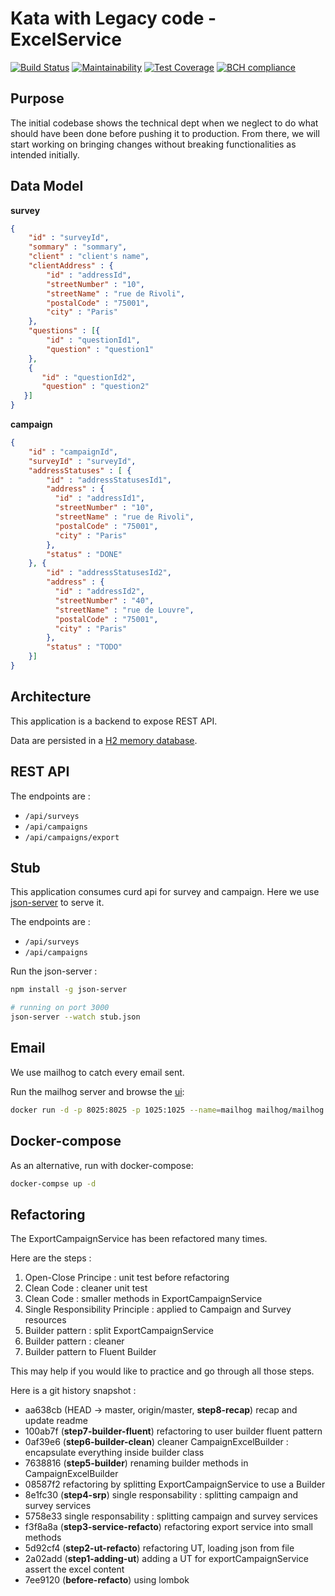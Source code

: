 # Kata with Legacy code - ExcelService

[![Build Status](https://travis-ci.org/newlight77/kata-legacy-excelservice.svg?branch=master)](https://travis-ci.org/newlight77/kata-legacy-excelservice)
[![Maintainability](https://api.codeclimate.com/v1/badges/0a7b2d54b65bab7fa33a/maintainability)](https://codeclimate.com/github/newlight77/kata-legacy-excelservice/maintainability)
[![Test Coverage](https://api.codeclimate.com/v1/badges/0a7b2d54b65bab7fa33a/test_coverage)](https://codeclimate.com/github/newlight77/kata-legacy-excelservice/test_coverage)
[![BCH compliance](https://bettercodehub.com/edge/badge/newlight77/kata-legacy-excelservice?branch=master)](https://bettercodehub.com/)

## Purpose

The initial codebase shows the technical dept when we neglect to do what should have been done before pushing it to production. From there, we will start working on bringing changes without breaking functionalities as intended initially.

## Data Model

__survey__
```json
{
    "id" : "surveyId",
    "sommary" : "sommary",
    "client" : "client's name",
    "clientAddress" : {
        "id" : "addressId",
        "streetNumber" : "10",
        "streetName" : "rue de Rivoli",
        "postalCode" : "75001",
        "city" : "Paris"
    },
    "questions" : [{
        "id" : "questionId1",
        "question" : "question1"
    }, 
    {
       "id" : "questionId2",
       "question" : "question2"
   }] 
}
```

__campaign__
```json
{
    "id" : "campaignId",
    "surveyId" : "surveyId",
    "addressStatuses" : [ {
        "id" : "addressStatusesId1",
        "address" : {
          "id" : "addressId1",
          "streetNumber" : "10",
          "streetName" : "rue de Rivoli",
          "postalCode" : "75001",
          "city" : "Paris"
        },
        "status" : "DONE"
    }, {
        "id" : "addressStatusesId2",
        "address" : {
          "id" : "addressId2",
          "streetNumber" : "40",
          "streetName" : "rue de Louvre",
          "postalCode" : "75001",
          "city" : "Paris"
        },
        "status" : "TODO"
    }] 
}
```

## Architecture 

This application is a backend to expose REST API. 

Data are persisted in a [H2 memory database](http://localhost:8080/h2-console).

## REST API

The endpoints are :

- `/api/surveys`
- `/api/campaigns`
- `/api/campaigns/export`

## Stub

This application consumes curd api for survey and campaign. Here we use [json-server](https://github.com/typicode/json-server#getting-started) to serve it.

The endpoints are :

- `/api/surveys`
- `/api/campaigns`

Run the json-server :

```bash
npm install -g json-server

# running on port 3000
json-server --watch stub.json

```

## Email

We use mailhog to catch every email sent. 

Run the mailhog server and browse the [ui](http://localhost:8025/#):

```bash
docker run -d -p 8025:8025 -p 1025:1025 --name=mailhog mailhog/mailhog
```

## Docker-compose

As an alternative, run with docker-compose:

```bash
docker-compse up -d
```

## Refactoring

The ExportCampaignService has been refactored many times. 

Here are the steps :

1. Open-Close Principe : unit test before refactoring
2. Clean Code : cleaner unit test
3. Clean Code : smaller methods in ExportCampaignService
4. Single Responsibility Principle : applied to Campaign and Survey resources
5. Builder pattern : split ExportCampaignService
6. Builder pattern : cleaner
7. Builder pattern to Fluent Builder


This may help if you would like to practice and go through all those steps. 

Here is a git history snapshot :

- aa638cb (HEAD -> master, origin/master, __step8-recap__) recap and update readme
- 100ab7f (__step7-builder-fluent__) refactoring to user builder fluent pattern
- 0af39e6 (__step6-builder-clean__) cleaner CampaignExcelBuilder : encapsulate everything inside builder class
- 7638816 (__step5-builder__) renaming builder methods in CampaignExcelBuilder
- 08587f2 refactoring by splitting ExportCampaignService to use a Builder
- 8e1fc30 (__step4-srp__) single responsability : splitting campaign and survey services
- 5758e33 single responsability : splitting campaign and survey services
- f3f8a8a (__step3-service-refacto__) refactoring export service into small methods
- 5d92cf4 (__step2-ut-refacto__) refactoring UT, loading json from file
- 2a02add (__step1-adding-ut__) adding a UT for exportCampaignService assert the excel content
- 7ee9120 (__before-refacto__) using lombok